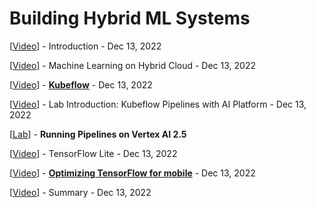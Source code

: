 # Building Hybrid ML Systems

[<a class="reference external" href="https://www.youtube.com/watch?v=ZMtqMI7SFX4" target="_blank">Video</a>] - Introduction - Dec 13, 2022

[<a class="reference external" href="https://www.youtube.com/watch?v=w5q0HHSu7GA" target="_blank">Video</a>] - Machine Learning on Hybrid Cloud - Dec 13, 2022

[<a class="reference external" href="https://www.youtube.com/watch?v=juJ2ylUfnWk" target="_blank">Video</a>] - **[Kubeflow](kubeflow.md)** - Dec 13, 2022

[<a class="reference external" href="https://www.youtube.com/watch?v=EH-iMWf9svM" target="_blank">Video</a>] - Lab Introduction: Kubeflow Pipelines with AI Platform - Dec 13, 2022

[<a class="reference external" href="https://www.cloudskillsboost.google/course_sessions/2438563/labs/354482" target="_blank">Lab</a>] - **Running Pipelines on Vertex AI 2.5**

[<a class="reference external" href="https://www.youtube.com/watch?v=c7lJZE44MHQ" target="_blank">Video</a>] - TensorFlow Lite - Dec 13, 2022

[<a class="reference external" href="https://www.youtube.com/watch?v=ZpgAZEcEadY" target="_blank">Video</a>] - **[Optimizing TensorFlow for mobile](optimizing_tf_for_mobile.md)** - Dec 13, 2022

[<a class="reference external" href="https://www.youtube.com/watch?v=eaxS7PH22KU" target="_blank">Video</a>] - Summary - Dec 13, 2022
